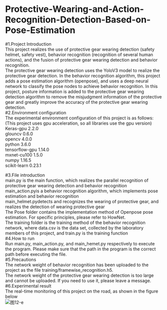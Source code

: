 # Protective-Wearing-and-Action-Recognition-Detection-Based-on-Pose-Estimation
#1.Project Introduction  
    This project realizes the use of protective gear wearing detection (safety helmet, safety vest), behavior recognition (recognition of several human actions), and the fusion of protective gear wearing detection and behavior recognition.    
    The protective gear wearing detection uses the YoloV3 model to realize the protective gear detection. In the behavior recognition algorithm, this project adds a pose estimation algorithm (openpose), and uses a deep neural network to classify the pose nodes to achieve behavior recognition. In this project, posture information is added to the protective gear wearing detection algorithm to remove the misjudgment information of the protective gear and greatly improve the accuracy of the protective gear wearing detection.    
#2.Environment configuration  
  The experimental environment configuration of this project is as follows: (This project uses gpu acceleration, so all libraries use the gpu version)    
  Keras-gpu           2.2.0  
  glouncv             0.6.0  
  opencv              4.0.0  
  python              3.6.0  
  tensorflow-gpu      1.14.0  
  mxnet-cu100         1.5.0  
  numpy               1.16.5  
  scikit-learn        0.23.1  
 
#3.File introduction  
   main.py is the main function, which realizes the parallel recognition of protective gear wearing detection and behavior recognition   
   main_action.pyis a behavior recognition algorithm, which implements pose estimation and behavior recognition   
   main_helmet.pydetects and recognizes the wearing of protective gear, and realizes the detection of wearing protective gear  
   The Pose folder contains the implementation method of Openpose pose estimation. For specific principles, please refer to HowNet.  
   The training folder is the training method of the behavior recognition network, where data.csv is the data set, collected by the laboratory members of this project, and train.py is the training function     
#4.How to run  
   Run main.py, main_action.py, and main_hemet.py respectively to execute the program. Please make sure that the path in the program is the correct path before executing the file.  
#5.Precautions  
    The network weight of behavior recognition has been uploaded to the project as the file training/framewise_recognition.h5.  
    The network weight of the protective gear wearing detection is too large and cannot be uploaded. If you need to use it, please leave a message.    
#6.Experimental result   
    The real-time monitoring of this project on the road, as shown in the figure below    
![图12-e](https://user-images.githubusercontent.com/55353772/110061178-17a81f00-7da2-11eb-884e-b907d452dadf.png)
